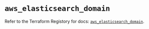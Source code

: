 # `aws_elasticsearch_domain`

Refer to the Terraform Registory for docs: [`aws_elasticsearch_domain`](https://registry.terraform.io/providers/hashicorp/aws/4.63.0/docs/resources/elasticsearch_domain).
